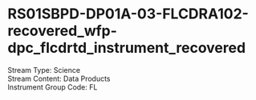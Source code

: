# RS01SBPD-DP01A-03-FLCDRA102-recovered_wfp-dpc_flcdrtd_instrument_recovered

Stream Type: Science<br>
Stream Content: Data Products<br>
Instrument Group Code: FL<br>
